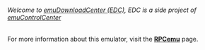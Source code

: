 ###### Welcome to [emuDownloadCenter (EDC)](https://github.com/PhoenixInteractiveNL/emuDownloadCenter/wiki/), EDC is a side project of [emuControlCenter](https://github.com/PhoenixInteractiveNL/emuControlCenter/wiki/)

For more information about this emulator, visit the [**RPCemu**](https://github.com/PhoenixInteractiveNL/emuDownloadCenter/wiki/Emulator-rpcemu#menu) page.
